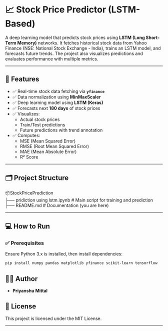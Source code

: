 # 📈 Stock Price Predictor (LSTM-Based)

A deep learning model that predicts stock prices using **LSTM (Long Short-Term Memory)** networks. It fetches historical stock data from Yahoo Finance (NSE: National Stock Exchange - India), trains an LSTM model, and forecasts future trends. The project also visualizes predictions and evaluates performance with multiple metrics.

---

## 🚀 Features

- ✅ Real-time stock data fetching via **`yfinance`**
- ✅ Data normalization using **MinMaxScaler**
- ✅ Deep learning model using **LSTM (Keras)**
- ✅ Forecasts next **180 days** of stock prices
- ✅ Visualizes:
  - Actual stock prices
  - Train/Test predictions
  - Future predictions with trend annotation
- ✅ Computes:
  - MSE (Mean Squared Error)
  - RMSE (Root Mean Squared Error)
  - MAE (Mean Absolute Error)
  - R² Score

---

## 🗂️ Project Structure

📦StockPricePrediction  
├── pridiction using lstm.ipynb # Main script for training and prediction  
├── README.md # Documentation (you are here)  


---

## 💻 How to Run

### ✅ Prerequisites

Ensure Python 3.x is installed, then install dependencies:

```bash
pip install numpy pandas matplotlib yfinance scikit-learn tensorflow
```

## 🧑‍💻 Author

* **Priyanshu Mittal**

## 📜 License

This project is licensed under the MIT License.

---

